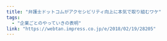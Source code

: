 ```yaml
---
title: "弁護士ドットコムがアクセシビリティ向上に本気で取り組むワケ"
tags:
  - "企業ごとのやっていきの表明"
link: "https://webtan.impress.co.jp/e/2018/02/19/28205"
---
```

